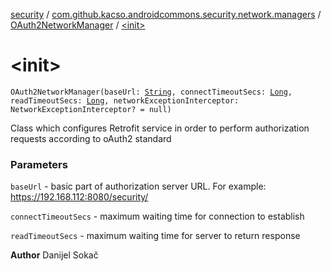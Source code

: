 [security](../../index.md) / [com.github.kacso.androidcommons.security.network.managers](../index.md) / [OAuth2NetworkManager](index.md) / [&lt;init&gt;](./-init-.md)

# &lt;init&gt;

`OAuth2NetworkManager(baseUrl: `[`String`](https://kotlinlang.org/api/latest/jvm/stdlib/kotlin/-string/index.html)`, connectTimeoutSecs: `[`Long`](https://kotlinlang.org/api/latest/jvm/stdlib/kotlin/-long/index.html)`, readTimeoutSecs: `[`Long`](https://kotlinlang.org/api/latest/jvm/stdlib/kotlin/-long/index.html)`, networkExceptionInterceptor: NetworkExceptionInterceptor? = null)`

Class which configures Retrofit service in order to perform
authorization requests according to oAuth2 standard

### Parameters

`baseUrl` - basic part of authorization server URL. For example: https://192.168.112:8080/security/

`connectTimeoutSecs` - maximum waiting time for connection to establish

`readTimeoutSecs` - maximum waiting time for server to return response

**Author**
Danijel Sokač

